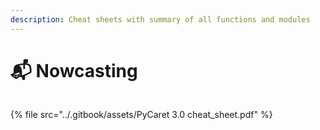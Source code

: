 ```yaml
---
description: Cheat sheets with summary of all functions and modules
---
```


# 📬 Nowcasting

<figure><img src="../.gitbook/assets/pycaret1.png" alt=""><figcaption></figcaption></figure>

{% file src="../.gitbook/assets/PyCaret 3.0 cheat_sheet.pdf" %}
